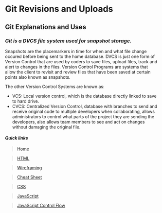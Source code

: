 # **Git Revisions and Uploads**

## **Git Explanations and Uses**

### *Git is a DVCS file system used for snapshot storage.*

Snapshots are the placemarkers in time for when and what file change occured before being sent to the home database. DVCS is just one form of Version Control that are used by coders to save files, upload files, track and alert to changes in the files.  Version Control Programs are systems that allow the client to revisit and review files that have been saved at certain points also known as snapshots.

The other Version Control Systems are known as:

- VCS: Local version control, which is the database directly linked to save to hard drive.
- CVCS: Centralized Version Control, database with branches to send and receive original code to multiple developers when collaborating, allows administrators to control what parts of the project they are sending the developers, also allows team members to see and act on changes without damaging the original file.

#### ***Quick links***

> [Home](README.md)

> [HTML](html-reading.md)

> [Wireframing](wireframe-reading-notes.md)

> [Cheat Sheet](cheat-sheet.md)

> [CSS](css-reading.md)

> [JavaScript](JavaScript-reading.md)

> [JavaScript Control Flow](JavaScript-Control-Flow.md)
